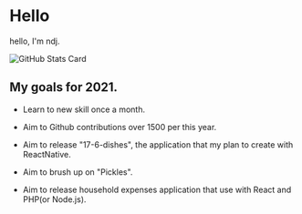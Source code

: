 # Hello
hello, I'm ndj.

![GitHub Stats Card](https://github-readme-stats.vercel.app/api?username=ndjndj&theme=dark)

## My goals for 2021.

- Learn to new skill once a month.

- Aim to Github contributions over 1500 per this year.

- Aim to release "17-6-dishes", the application that my plan to create with ReactNative.

- Aim to brush up on "Pickles".

- Aim to release household expenses application that use with React and PHP(or Node.js).

